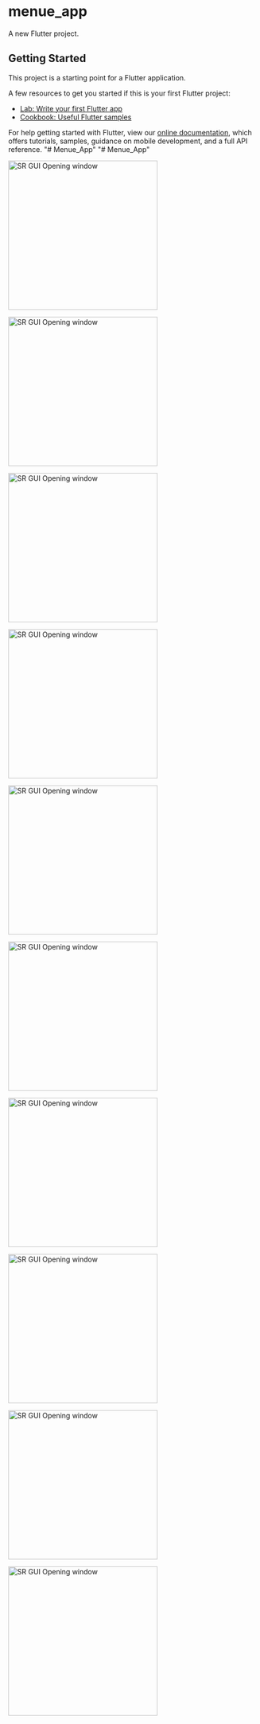 # menue_app

A new Flutter project.

## Getting Started

This project is a starting point for a Flutter application.

A few resources to get you started if this is your first Flutter project:

- [Lab: Write your first Flutter app](https://flutter.dev/docs/get-started/codelab)
- [Cookbook: Useful Flutter samples](https://flutter.dev/docs/cookbook)

For help getting started with Flutter, view our
[online documentation](https://flutter.dev/docs), which offers tutorials,
samples, guidance on mobile development, and a full API reference.
"# Menue_App" 
"# Menue_App" 
<p align="left">
  <img src="assets/screen_1.jpg" alt="SR GUI Opening window"
       width="300">
</p>
<p align="left">
  <img src="assets/screen_2.jpg" alt="SR GUI Opening window"
       width="300">
</p>
<p align="left">
  <img src="assets/screen_3.jpg" alt="SR GUI Opening window"
       width="300">
</p>
<p align="left">
  <img src="assets/screen_4.jpg" alt="SR GUI Opening window"
       width="300">
</p>
<p align="left">
  <img src="assets/screen_5.jpg" alt="SR GUI Opening window"
       width="300">
</p>
<p align="left">
  <img src="assets/screen_5.png" alt="SR GUI Opening window"
       width="300">
</p>
<p align="left">
  <img src="assets/screen_6.jpg" alt="SR GUI Opening window"
       width="300">
</p>
<p align="left">
  <img src="assets/screen_7.jpg" alt="SR GUI Opening window"
       width="300">
</p>
<p align="left">
  <img src="assets/screen_8.jpg" alt="SR GUI Opening window"
       width="300">
</p>
<p align="left">
  <img src="assets/screen_9.jpg" alt="SR GUI Opening window"
       width="300">
</p>
